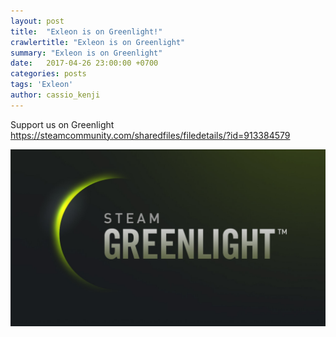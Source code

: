 ```yaml
---
layout: post
title:  "Exleon is on Greenlight!"
crawlertitle: "Exleon is on Greenlight"
summary: "Exleon is on Greenlight"
date:   2017-04-26 23:00:00 +0700
categories: posts
tags: 'Exleon'
author: cassio_kenji
---
```

Support us on Greenlight
[https://steamcommunity.com/sharedfiles/filedetails/?id=913384579 ](https://steamcommunity.com/sharedfiles/filedetails/?id=913384579)

![alt text](/assets/images/greenlight.jpg?raw=true)

<!-- To add new posts, simply add a file in the `_posts` directory that follows the convention `YYYY-MM-DD-name-of-post.ext` and includes the necessary front matter. Take a look at the source for this post to get an idea about how it works.

Jekyll also offers powerful support for code snippets:

{% highlight ruby %}
def print_hi(name)
  puts "Hi, #{name}"
end
print_hi('Tom')
#=> prints 'Hi, Tom' to STDOUT.
{% endhighlight %}

Check out the [Jekyll docs][jekyll-docs] for more info on how to get the most out of Jekyll. File all bugs/feature requests at [Jekyll’s GitHub repo][jekyll-gh]. If you have questions, you can ask them on [Jekyll Talk][jekyll-talk].

[jekyll-docs]: http://jekyllrb.com/docs/home
[jekyll-gh]:   https://github.com/jekyll/jekyll
[jekyll-talk]: https://talk.jekyllrb.com/ -->
